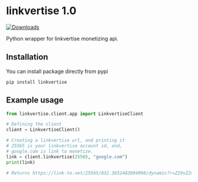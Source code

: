 # linkvertise 1.0
[![Downloads](https://pepy.tech/badge/linkvertise)](https://pepy.tech/project/linkvertise)

Python wrapper for linkvertise monetizing api.
## Installation

You can install package directly from pypi

`pip install linkvertise`<br>

## Example usage
```python
from linkvertise.client.app import LinkvertiseClient

# Defining the client
client = LinkvertiseClient()

# Creating a linkvertise url, and printing it
# 25565 is your linkvertise account id, and,
# google.com is link to monetize.
link = client.linkvertise(25565, "google.com")
print(link)

# Returns https://link-to.net/25565/832.3652483894998/dynamic?r=Z29vZ2xlLmNvbQ==
```
